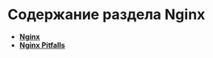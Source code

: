Содержание раздела Nginx
========================
* **[Nginx](https://github.com/uran1980/my-blog/blob/master/Nginx/nginx.md)**
* **[Nginx Pitfalls](https://github.com/uran1980/my-blog/blob/master/Nginx/nginx-pitfalls.md)**

